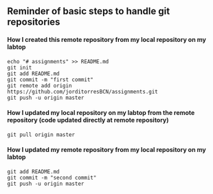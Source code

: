## Reminder of basic steps to handle git repositories
#### How I created this remote repository from my local repository on my labtop
```
echo "# assignments" >> README.md
git init
git add README.md
git commit -m "first commit"
git remote add origin https://github.com/jorditorresBCN/assignments.git
git push -u origin master
```

#### How I updated my local repository on my labtop from the remote repository (code updated directly at remote repository) 

```
git pull origin master
```

#### How I updated my remote repository from my local repository on my labtop 

```
git add README.md
git commit -m "second commit"
git push -u origin master
```
